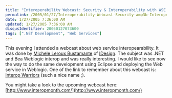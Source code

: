 ```yaml
---
title: "Interoperability Webcast: Security & Interoperability with WSE 2.0, WebLogic and Axis (Level 300)."
permalink: /2005/01/27/Interoperability-Webcast-Security-amp3b-Interoperability-with-WSE-20-WebLogic-and-Axis-(Level-300)/
date: 1/27/2005 7:36:00 AM
updated: 1/27/2005 7:36:00 AM
disqusIdentifier: 20050127073600
tags: [".NET Development", "Web Services"]
---
```




This evening I attended a webcast about web service 
interopearability. It was done by [Michele 
Leroux Bustamante](http://www.dasblonde.net/) of [IDesign](http://www.idesign.net/idesign/DesktopDefault.aspx). The 
subject was .NET and Bea Weblogic interop and was really interesting. I would 
like to see now the way to do the same development using Eclipse and deploying 
the Web service in Weblogic. One of the link to remember about this webcast is: 
[Interop Warriors](http://www.interopwarriors.com/) (such a nice 
name ;).
<!-- more -->

You might take a look to the upcoming webcast here: [http://www.interopmonth.com/](http://www.interopmonth.com/)
